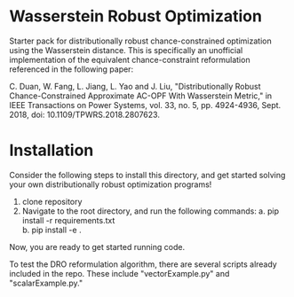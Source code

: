 # Wasserstein Robust Optimization
Starter pack for distributionally robust chance-constrained optimization using the Wasserstein distance. This is specifically an unofficial implementation of the equivalent chance-constraint reformulation referenced in the following paper:

C. Duan, W. Fang, L. Jiang, L. Yao and J. Liu, "Distributionally Robust Chance-Constrained Approximate AC-OPF With Wasserstein Metric," in IEEE Transactions on Power Systems, vol. 33, no. 5, pp. 4924-4936, Sept. 2018, doi: 10.1109/TPWRS.2018.2807623.

# Installation

Consider the following steps to install this directory, and get started solving your own distributionally robust optimization programs!

1. clone repository
2. Navigate to the root directory, and run the following commands:
   a. pip install -r requirements.txt <br />
   b. pip install -e .

Now, you are ready to get started running code.

To test the DRO reformulation algorithm, there are several scripts already included in the repo. These include "vectorExample.py" and "scalarExample.py." 
